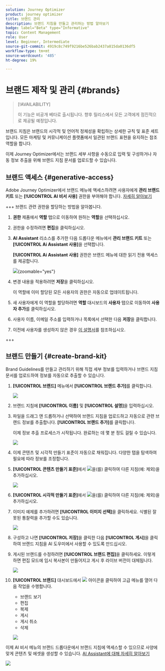 ```yaml
---
solution: Journey Optimizer
product: journey optimizer
title: 브랜드 관리
description: 브랜드 지침을 만들고 관리하는 방법 알아보기
badge: label="Beta" type="Informative"
topic: Content Management
role: User
level: Beginner, Intermediate
source-git-commit: 4919c8c749f9216be526bab2437a815da0136df5
workflow-type: tm+mt
source-wordcount: '485'
ht-degree: 19%

---
```


# 브랜드 제작 및 관리 {#brands}

>[!AVAILABILITY]
>
>이 기능은 비공개 베타로 출시됩니다. 향후 릴리스에서 모든 고객에게 점진적으로 제공될 예정입니다.
>

브랜드 지침은 브랜드의 시각적 및 언어적 정체성을 확립하는 상세한 규칙 및 표준 세트입니다. 모든 마케팅 및 커뮤니케이션 플랫폼에서 일관된 브랜드 표현을 유지하는 참조 역할을 합니다.

이제 Journey Optimizer에서는 브랜드 세부 사항을 수동으로 입력 및 구성하거나 자동 정보 추출을 위해 브랜드 지침 문서를 업로드할 수 있습니다.

## 브랜드 액세스 {#generative-access}

Adobe Journey Optimizer에서 브랜드 메뉴에 액세스하려면 사용자에게 **관리 브랜드 키트** 또는 **[!UICONTROL AI 비서 사용]** 권한을 부여해야 합니다. [자세히 알아보기](../administration/permissions.md)

+++  브랜드 관련 권한을 할당하는 방법을 알아봅니다.

1. **권한** 제품에서 **역할** 탭으로 이동하여 원하는 **역할**&#x200B;을 선택하십시오.

1. 권한을 수정하려면 **편집**&#x200B;을 클릭하십시오.

1. **AI Assistant** 리소스를 추가한 다음 드롭다운 메뉴에서 **관리 브랜드 키트** 또는 **[!UICONTROL Ai Assistant 사용]**&#x200B;을 선택합니다.

   **[!UICONTROL Ai Assistant 사용]** 권한은 브랜드 메뉴에 대한 읽기 전용 액세스를 제공합니다.

   ![](assets/brands-permission.png){zoomable="yes"}

1. 변경 내용을 적용하려면 **저장**&#x200B;을 클릭하십시오.

   이 역할에 이미 할당된 모든 사용자의 권한은 자동으로 업데이트됩니다.

1. 새 사용자에게 이 역할을 할당하려면 **역할** 대시보드의 **사용자** 탭으로 이동하여 **사용자 추가**&#x200B;를 클릭하십시오.

1. 사용자 이름, 이메일 주소를 입력하거나 목록에서 선택한 다음 **저장**&#x200B;을 클릭합니다.

1. 이전에 사용자를 생성하지 않은 경우 [이 설명서](https://experienceleague.adobe.com/ko/docs/experience-platform/access-control/abac/permissions-ui/users)를 참조하십시오.


+++

## 브랜드 만들기 {#create-brand-kit}

Brand Guidelines를 만들고 관리하기 위해 직접 세부 정보를 입력하거나 브랜드 지침 문서를 업로드하여 정보를 자동으로 추출할 수 있습니다.

1. **[!UICONTROL 브랜드]** 메뉴에서 **[!UICONTROL 브랜드 추가]**&#x200B;를 클릭합니다.

   ![](assets/brands-1.png)

1. 브랜드 지침에 **[!UICONTROL 이름]** 및 **[!UICONTROL 설명]**&#x200B;을 입력하십시오.

1. 파일을 드래그 앤 드롭하거나 선택하여 브랜드 지침을 업로드하고 자동으로 관련 브랜드 정보를 추출합니다. **[!UICONTROL 브랜드 추가]**&#x200B;를 클릭합니다.

   이제 정보 추출 프로세스가 시작됩니다. 완료하는 데 몇 분 정도 걸릴 수 있습니다.

   ![](assets/brands-2.png)

1. 이제 콘텐츠 및 시각적 만들기 표준이 자동으로 채워집니다. 다양한 탭을 탐색하여 필요에 따라 정보를 조정합니다.

1. **[!UICONTROL 콘텐츠 만들기 표준]**&#x200B;에서 ![](assets/do-not-localize/Smock_Add_18_N.svg)을(를) 클릭하여 다른 지침(예: 제외)을 추가하십시오.

   ![](assets/brands-3.png)

1. **[!UICONTROL 시각적 만들기 표준]**&#x200B;에서 ![](assets/do-not-localize/Smock_Add_18_N.svg)을(를) 클릭하여 다른 지침(예: 제외)을 추가하십시오.

1. 이미지 예제를 추가하려면 **[!UICONTROL 이미지 선택]**&#x200B;을 클릭하세요. 식별된 잘못된 통찰력을 추가할 수도 있습니다.

   ![](assets/brands-4.png)

1. 구성하고 나면 **[!UICONTROL 저장]**&#x200B;을 클릭한 다음 **[!UICONTROL 게시]**&#x200B;을 클릭하여 브랜드 지침을 AI 도우미에서 사용할 수 있도록 만드십시오.

1. 게시된 브랜드를 수정하려면 **[!UICONTROL 브랜드 편집]**&#x200B;을 클릭하세요. 이렇게 하면 편집 모드에 임시 복사본이 만들어지고 게시 후 라이브 버전이 대체됩니다.

   ![](assets/brands-8.png)

1. **[!UICONTROL 브랜드]** 대시보드에서 ![](assets/do-not-localize/Smock_More_18_N.svg) 아이콘을 클릭하여 고급 메뉴를 열어 다음 작업을 수행합니다.

   * 브랜드 보기
   * 편집
   * 복제
   * 게시
   * 게시 취소
   * 삭제

   ![](assets/brands-6.png)

이제 AI 비서 메뉴의 브랜드 드롭다운에서 브랜드 지침에 액세스할 수 있으므로 사양에 맞게 콘텐츠 및 에셋을 생성할 수 있습니다. [AI Assistant에 대해 자세히 알아보기](gs-generative.md)

![](assets/brands-7.png)
